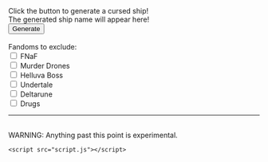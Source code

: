 <html lang="en">

<head>
    <meta charset="UTF-8">
    <meta name="viewport" content="width=device-width, 
                 initial-scale=1.0">
</head>

<body>
    <section>
    <label id="labelWithHTML">Click the button to generate a cursed ship!          </label>
    <br>
    <label id="label2">The generated ship name will appear here!          </label>
    <br>
    <button onclick="changeTextWithHTML()">Generate</button>
    <br>
    </section>
    <br>
    <label id="exclusion">Fandoms to exclude:</label>
    <br>
    <input type="checkbox" id="fnaf-checkbox" name="fnaf" />
    <label for="fnaf-checkbox">FNaF</label>
    <br>
    <input type="checkbox" id="md-checkbox" name="murder-drones" />
    <label for="md-checkbox">Murder Drones</label>
    <br>
    <input type="checkbox" id="hb-checkbox" name="hb" />
    <label for="hb-checkbox">Helluva Boss</label>
    <br>
    <input type="checkbox" id="ut-checkbox" name="ut" />
    <label for="ut-checkbox">Undertale</label>
    <br>
    <input type="checkbox" id="dr-checkbox" name="dr" />
    <label for="dr-checkbox">Deltarune</label>
    <br>
    <input type="checkbox" id="drugs-checkbox" name="drugs" />
    <label for="drugs-checkbox">Drugs</label>
    <br>
    <hr>
    <br>
    <label id="warning">WARNING: Anything past this point is experimental.</label>
    <br>

    <script src="script.js"></script>
</body>

</html>
